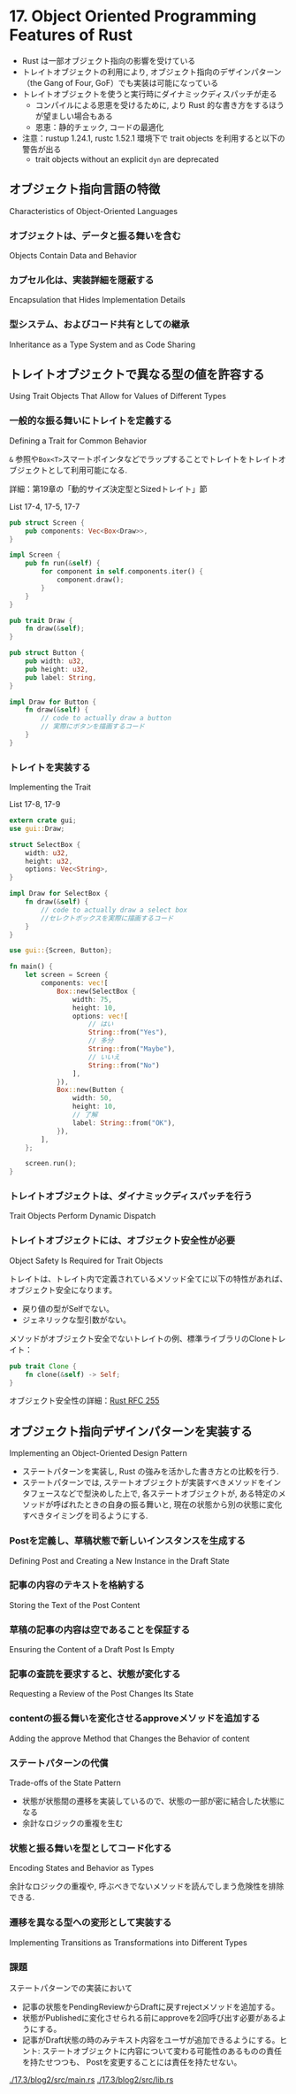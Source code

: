 # 17. Object Oriented Programming Features of Rust

- Rust は一部オブジェクト指向の影響を受けている
- トレイトオブジェクトの利用により, オブジェクト指向のデザインパターン（the Gang of Four, GoF）でも実装は可能になっている
- トレイトオブジェクトを使うと実行時にダイナミックディスパッチが走る
  - コンパイルによる恩恵を受けるために, より Rust 的な書き方をするほうが望ましい場合もある
  - 恩恵：静的チェック, コードの最適化
- 注意：rustup 1.24.1, rustc 1.52.1 環境下で trait objects を利用すると以下の警告が出る
  - trait objects without an explicit `dyn` are deprecated


## オブジェクト指向言語の特徴
Characteristics of Object-Oriented Languages

### オブジェクトは、データと振る舞いを含む
Objects Contain Data and Behavior

### カプセル化は、実装詳細を隠蔽する
Encapsulation that Hides Implementation Details

### 型システム、およびコード共有としての継承
Inheritance as a Type System and as Code Sharing


## トレイトオブジェクトで異なる型の値を許容する
Using Trait Objects That Allow for Values of Different Types

### 一般的な振る舞いにトレイトを定義する
Defining a Trait for Common Behavior

`&` 参照や`Box<T>`スマートポインタなどでラップすることでトレイトをトレイトオブジェクトとして利用可能になる.

詳細：第19章の「動的サイズ決定型とSizedトレイト」節

List 17-4, 17-5, 17-7

```rust
pub struct Screen {
    pub components: Vec<Box<Draw>>,
}

impl Screen {
    pub fn run(&self) {
        for component in self.components.iter() {
            component.draw();
        }
    }
}

pub trait Draw {
    fn draw(&self);
}

pub struct Button {
    pub width: u32,
    pub height: u32,
    pub label: String,
}

impl Draw for Button {
    fn draw(&self) {
        // code to actually draw a button
        // 実際にボタンを描画するコード
    }
}
```

### トレイトを実装する
Implementing the Trait

List 17-8, 17-9

```rust
extern crate gui;
use gui::Draw;

struct SelectBox {
    width: u32,
    height: u32,
    options: Vec<String>,
}

impl Draw for SelectBox {
    fn draw(&self) {
        // code to actually draw a select box
        //セレクトボックスを実際に描画するコード
    }
}

use gui::{Screen, Button};

fn main() {
    let screen = Screen {
        components: vec![
            Box::new(SelectBox {
                width: 75,
                height: 10,
                options: vec![
                    // はい
                    String::from("Yes"),
                    // 多分
                    String::from("Maybe"),
                    // いいえ
                    String::from("No")
                ],
            }),
            Box::new(Button {
                width: 50,
                height: 10,
                // 了解
                label: String::from("OK"),
            }),
        ],
    };

    screen.run();
}
```

### トレイトオブジェクトは、ダイナミックディスパッチを行う
Trait Objects Perform Dynamic Dispatch

### トレイトオブジェクトには、オブジェクト安全性が必要
Object Safety Is Required for Trait Objects

トレイトは、トレイト内で定義されているメソッド全てに以下の特性があれば、オブジェクト安全になります。

- 戻り値の型がSelfでない。
- ジェネリックな型引数がない。

メソッドがオブジェクト安全でないトレイトの例、標準ライブラリのCloneトレイト：

```rust
pub trait Clone {
    fn clone(&self) -> Self;
}
```

オブジェクト安全性の詳細：[Rust RFC 255](https://github.com/rust-lang/rfcs/blob/master/text/0255-object-safety.md)


## オブジェクト指向デザインパターンを実装する
Implementing an Object-Oriented Design Pattern

- ステートパターンを実装し, Rust の強みを活かした書き方との比較を行う.
- ステートパターンでは, ステートオブジェクトが実装すべきメソッドをインタフェースなどで型決めした上で, 各ステートオブジェクトが, ある特定のメソッドが呼ばれたときの自身の振る舞いと, 現在の状態から別の状態に変化すべきタイミングを司るようにする.

### Postを定義し、草稿状態で新しいインスタンスを生成する
Defining Post and Creating a New Instance in the Draft State

### 記事の内容のテキストを格納する
Storing the Text of the Post Content

### 草稿の記事の内容は空であることを保証する
Ensuring the Content of a Draft Post Is Empty

### 記事の査読を要求すると、状態が変化する
Requesting a Review of the Post Changes Its State

### contentの振る舞いを変化させるapproveメソッドを追加する
Adding the approve Method that Changes the Behavior of content

### ステートパターンの代償
Trade-offs of the State Pattern

- 状態が状態間の遷移を実装しているので、状態の一部が密に結合した状態になる
- 余計なロジックの重複を生む

### 状態と振る舞いを型としてコード化する
Encoding States and Behavior as Types

余計なロジックの重複や, 呼ぶべきでないメソッドを読んでしまう危険性を排除できる.

### 遷移を異なる型への変形として実装する
Implementing Transitions as Transformations into Different Types

### 課題
ステートパターンでの実装において

- 記事の状態をPendingReviewからDraftに戻すrejectメソッドを追加する。
- 状態がPublishedに変化させられる前にapproveを2回呼び出す必要があるようにする。
- 記事がDraft状態の時のみテキスト内容をユーザが追加できるようにする。ヒント: ステートオブジェクトに内容について変わる可能性のあるものの責任を持たせつつも、 Postを変更することには責任を持たせない。

[./17.3/blog2/src/main.rs](./17.3/blog2/src/main.rs)
[./17.3/blog2/src/lib.rs](./17.3/blog2/src/lib.rs)

